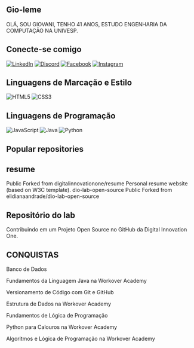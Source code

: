 ## Gio-leme
OLÁ, SOU GIOVANI, TENHO  41 ANOS, ESTUDO ENGENHARIA DA COMPUTAÇÃO NA UNIVESP.

## Conecte-se comigo

[![LinkedIn](https://img.shields.io/badge/LinkedIn-000?style=for-the-badge&logo=linkedin&logoColor=0E76A8)](https://www.linkedin.com/in/giovani-benedito-leme-794374279/)
[![Discord](https://img.shields.io/badge/Discord-000?style=for-the-badge&logo=discord)](https://www.discord.com/in/giovanileme/)
[![Facebook](https://img.shields.io/badge/Facebook-000?style=for-the-badge&logo=facebook)](https://www.facebook.com/giovanileme13/)
[![Instagram](https://img.shields.io/badge/Instagram-000?style=for-the-badge&logo=instagram)](https://www.instagram.com/giovannnileme/)

## Linguagens de Marcação e Estilo
![HTML5](https://img.shields.io/badge/HTML5-000?style=for-the-badge&logo=html5)
![CSS3](https://img.shields.io/badge/CSS3-000?style=for-the-badge&logo=css3&logoColor=264CE4)

## Linguagens de Programação
![JavaScript](https://img.shields.io/badge/JavaScript-000?style=for-the-badge&logo=javascript)
![Java](https://img.shields.io/badge/Java-000?style=for-the-badge&logo=java)
![Python](https://img.shields.io/badge/Python-000?style=for-the-badge&logo=python)

## Popular repositories
## resume
Public
Forked from digitalinnovationone/resume
Personal resume website (based on W3C template).
dio-lab-open-source
Public
Forked from elidianaandrade/dio-lab-open-source

## Repositório do lab  
Contribuindo em um Projeto Open Source no GitHub da Digital Innovation One.

## CONQUISTAS
 Banco de Dados 

 Fundamentos da Linguagem Java na Workover Academy 

 Versionamento de Código com Git e GitHub

  Estrutura de Dados na Workover Academy

  Fundamentos de Lógica de Programação

 Python para Calouros na Workover Academy

 Algoritmos e Lógica de Programação na Workover Academy



